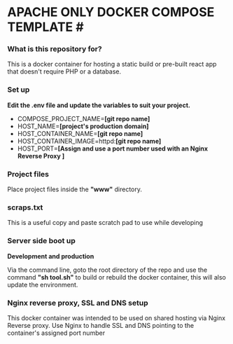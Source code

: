 # APACHE ONLY DOCKER COMPOSE TEMPLATE # #

### What is this repository for? ###

This is a docker container for hosting a static build or pre-built react app that doesn't require PHP or a database.

### Set up ###

**Edit the .env file and update the variables to suit your project.**

* COMPOSE_PROJECT_NAME=**[git repo name]**
* HOST_NAME=**[project's production domain]**
* HOST_CONTAINER_NAME=**[git repo name]**
* HOST_CONTAINER_IMAGE=httpd:**[git repo name]**
* HOST_PORT=**[Assign and use a port number used with an Nginx Reverse Proxy ]**

### Project files ###

Place project files inside the **"www"** directory.

### scraps.txt ###

This is a useful copy and paste scratch pad to use while developing

### Server side boot up ###

**Development and production**

Via the command line, goto the root directory of the repo and use the command **"sh tool.sh"** to build or rebuild the docker container, this will also update the environment.

### Nginx reverse proxy, SSL and DNS setup ###

This docker container was intended to be used on shared hosting via Nginx Reverse proxy. Use Nginx to handle SSL and DNS pointing to the container's assigned port number